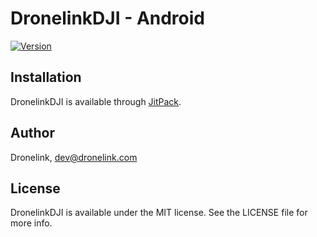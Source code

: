 # DronelinkDJI - Android

[![Version](https://jitpack.io/v/com.github.dronelink/dronelink-dji-android.svg)](https://jitpack.io/#com.github.dronelink/dronelink-dji-android)

## Installation

DronelinkDJI is available through [JitPack](https://jitpack.io/#com.github.dronelink/dronelink-dji-android).

## Author

Dronelink, dev@dronelink.com

## License

DronelinkDJI is available under the MIT license. See the LICENSE file for more info.
